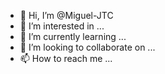 - 👋 Hi, I’m @Miguel-JTC
- 👀 I’m interested in ...
- 🌱 I’m currently learning ...
- 💞️ I’m looking to collaborate on ...
- 📫 How to reach me ...

<!---
Miguel-JTC/Miguel-JTC is a ✨ special ✨ repository because its `README.md` (this file) appears on your GitHub profile.
You can click the Preview link to take a look at your changes.
--->

